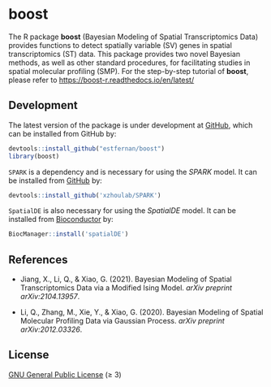 boost
=====

<!-- [![Build Status][gha-icon]][gha-url] -->

The R package **boost** (Bayesian Modeling of Spatial Transcriptomics Data)
provides functions to detect spatially variable (SV) genes in 
spatial transcriptomics (ST) data. This package provides two novel Bayesian 
methods, as well as other standard procedures, for facilitating studies in 
spatial molecular profiling (SMP). For the step-by-step tutorial of **boost**, please refer to https://boost-r.readthedocs.io/en/latest/

## Development

The latest version of the package is under development at [GitHub][github-url],
which can be installed from GitHub by:

```R
devtools::install_github("estfernan/boost")
library(boost)
```

`SPARK` is a dependency and is necessary for using the *SPARK* model. 
It can be installed from [GitHub][spark-url] by:

```R
devtools::install_github('xzhoulab/SPARK')
```

`SpatialDE` is also necessary for using the *SpatialDE* model. 
It can be installed from [Bioconductor][spatialde-url] by:

```R
BiocManager::install('spatialDE')
```

## References

- Jiang, X., Li, Q., & Xiao, G. (2021).
  Bayesian Modeling of Spatial Transcriptomics Data via a Modified Ising Model. 
  *arXiv preprint arXiv:2104.13957*.

- Li, Q., Zhang, M., Xie, Y., & Xiao, G. (2020). 
  Bayesian Modeling of Spatial Molecular Profiling Data via Gaussian Process. 
  *arXiv preprint arXiv:2012.03326*.

## License

[GNU General Public License][gpl] (≥ 3)

[gha-icon]: https://github.com/estfernan/boost/workflows/R-CMD-check/badge.svg
[gha-url]: https://github.com/estfernan/boost/actions
[github-url]: https://github.com/estfernan/boost
[spark-url]: https://github.com/xzhoulab/SPARK
[spatialde-url]: https://bioconductor.org/packages/release/bioc/html/spatialDE.html
[gpl]: https://www.gnu.org/licenses/
